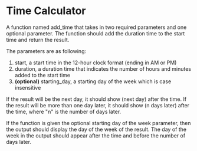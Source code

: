# Time Calculator
A function named add_time that takes in two required parameters and one optional parameter. The function should add the duration time to the start time and return the result.

The parameters are as following:
1. start, a start time in the 12-hour clock format (ending in AM or PM)
2. duration, a duration time that indicates the number of hours and minutes added to the start time
3. **(optional)** starting_day, a starting day of the week which is case insensitive

If the result will be the next day, it should show (next day) after the time. If the result will be more than one day later, it should show (n days later) after the time, where "n" is the number of days later.

If the function is given the optional starting day of the week parameter, then the output should display the day of the week of the result. The day of the week in the output should appear after the time and before the number of days later.
